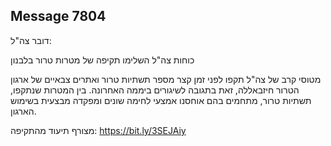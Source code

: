 ## Message 7804

דובר צה"ל:

כוחות צה"ל השלימו תקיפה של מטרות טרור בלבנון

מטוסי קרב של צה"ל תקפו לפני זמן קצר מספר תשתיות טרור ואתרים צבאיים של ארגון הטרור חיזבאללה, זאת בתגובה לשיגורים ביממה האחרונה.
בין המטרות שנתקפו, תשתיות טרור, מתחמים בהם אוחסנו אמצעי לחימה שונים ומפקדה מבצעית בשימוש הארגון.

מצורף תיעוד מהתקיפה: https://bit.ly/3SEJAiy

